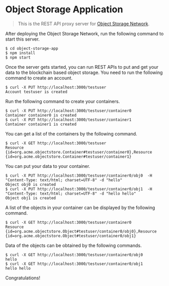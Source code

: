 # Object Storage Application

> This is the REST API proxy server for [Object Storage Network](https://github.com/smatsui/object-storage-network).

After deploying the Object Storage Network, run the following command to start this server.

```
$ cd object-storage-app
$ npm install
$ npm start
```

Once the server gets started, you can run REST APIs to put and get your data to the blockchain based object storage.
You need to run the following command to create an account.

```
$ curl -X PUT http://localhost:3000/testuser
Account testuser is created
```

Run the following command to create your containers.

```
$ curl -X PUT http://localhost:3000/testuser/container0
Container container0 is created
$ curl -X PUT http://localhost:3000/testuser/container1
Container container1 is created
```

You can get a list of the containers by the following command.

```
$ curl -X GET http://localhost:3000/testuser
Resource {id=org.acme.objectstore.Container#testuser/container0},Resource {id=org.acme.objectstore.Container#testuser/container1}
```

You can put your data to your container.

```
$ curl -X PUT http://localhost:3000/testuser/container0/obj0  -H "Content-Type: text/html; charset=UTF-8" -d "hello"
Object obj0 is created
$ curl -X PUT http://localhost:3000/testuser/container0/obj1  -H "Content-Type: text/html; charset=UTF-8" -d "hello hello"
Object obj1 is created
```

A list of the objects in your container can be displayed by the following command.

```
$ curl -X GET http://localhost:3000/testuser/container0
Resource {id=org.acme.objectstore.Object#testuser/container0/obj0},Resource {id=org.acme.objectstore.Object#testuser/container0/obj1}
```

Data of the objects can be obtained by the following commands.

```
$ curl -X GET http://localhost:3000/testuser/container0/obj0
hello
$ curl -X GET http://localhost:3000/testuser/container0/obj1
hello hello
```

Congratulations!
